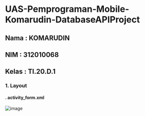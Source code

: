 # UAS-Pemprograman-Mobile-Komarudin-DatabaseAPIProject
## Nama    : KOMARUDIN
## NIM     : 312010068
## Kelas   : TI.20.D.1
### 1. Layout
#### . activity_form.xml
![image](https://github.com/komarcrew/UAS-Pemprograman-Mobile-Komarudin-DatabaseAPIProject/assets/101499377/faa89a72-4800-4ef1-88e8-ac8cbc4a1cfd)
